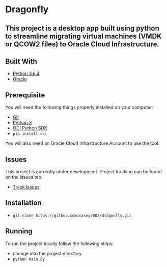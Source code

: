 # Dragonfly

## This project is a desktop app built using python to streamline migrating virtual machines (VMDK or QCOW2 files) to Oracle Cloud Infrastructure.

## Built With

* [Python 3.6.4](https://www.python.org/)
* [Oracle](https://cloud.oracle.com/cloud-infrastructure)

## Prerequisite

You will need the following things properly installed on your computer:

* [Git](http://git-scm.com/)
* [Python 3](https://www.python.org/)
* [OCI Python SDK](http://oracle-cloud-infrastructure-python-sdk.readthedocs.io/en/latest/installation.html#install)
 * `pip install oci`

 You will also need an Oracle Cloud Infrastructure Account to use the tool.

## Issues

This project is currently under development. Project tracking can be found on the issues tab.

* [Track Issues](https://github.com/caseyr003/dragonfly/issues)

## Installation

* `git clone https://github.com/caseyr003/dragonfly.git`

## Running

To run the project locally follow the following steps:

* change into the project directory
* `python main.py`
